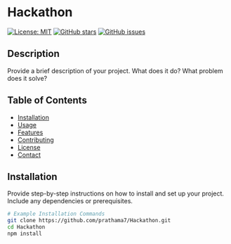 # Hackathon

[![License: MIT](https://img.shields.io/badge/License-MIT-blue.svg)](https://opensource.org/licenses/MIT)
[![GitHub stars](https://img.shields.io/github/stars/prathama7/Hackathon)](https://github.com/prathama7/Hackathon/stargazers)
[![GitHub issues](https://img.shields.io/github/issues/prathama7/Hackathon)](https://github.com/prathama7/Hackathon/issues)

## Description

Provide a brief description of your project. What does it do? What problem does it solve?

## Table of Contents

- [Installation](#installation)
- [Usage](#usage)
- [Features](#features)
- [Contributing](#contributing)
- [License](#license)
- [Contact](#contact)

## Installation

Provide step-by-step instructions on how to install and set up your project. Include any dependencies or prerequisites.

```bash
# Example Installation Commands
git clone https://github.com/prathama7/Hackathon.git
cd Hackathon
npm install
